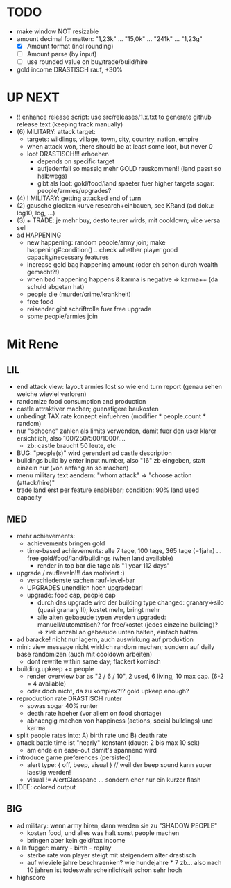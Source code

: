 
# TODO

* make window NOT resizable
* amount decimal formatten: "1,23k" ... "15,0k" ... "241k" ... "1,23g"
    - [x] Amount format (incl rounding)
    - [ ] Amount parse (by input)
    - [ ] use rounded value on buy/trade/build/hire
* gold income DRASTISCH rauf, +30%

# UP NEXT

* !! enhance release script: use src/releases/1.x.txt to generate github release text (keeping track manually)
* (6) MILITARY: attack target:
    - targets: wildlings, village, town, city, country, nation, empire
    * when attack won, there should be at least some loot, but never 0
    * loot DRASTISCH!!! erhoehen
        - depends on specific target
        - aufjedenfall so massig mehr GOLD rauskommen!! (land passt so halbwegs)
        - gibt als loot: gold/food/land spaeter fuer higher targets sogar: people/armies/upgrades?
* (4) ! MILITARY: getting attacked end of turn
* (2) gausche glocken kurve research+einbauen, see KRand (ad doku: log10, log, ...)
* (3) + TRADE: je mehr buy, desto teurer wirds, mit cooldown; vice versa sell
* ad HAPPENING
    * new happening: random people/army join; make happening#condition() .. check whether player good capacity/necessary features
    * increase gold bag happening amount (oder eh schon durch wealth gemacht?!)
    * when bad happening happens & karma is negative => karma++ (da schuld abgetan hat)
    - people die (murder/crime/krankheit)
    - free food
    - reisender gibt schriftrolle fuer free upgrade
    - some people/armies join

# Mit Rene

## LIL

* end attack view: layout armies lost so wie end turn report (genau sehen welche wieviel verloren)
* randomize food consumption and production
* castle attraktiver machen; guenstigere baukosten
* unbedingt TAX rate konzept einfuehren (modifier * people.count * random)
* nur "schoene" zahlen als limits verwenden, damit fuer den user klarer ersichtlich, also 100/250/500/1000/....
    - zb: castle braucht 50 leute, etc
* BUG: "people(s)" wird gerendert ad castle description
* buildings build by enter input number, also "16" zb eingeben, statt einzeln nur (von anfang an so machen)
* menu military text aendern: "whom attack" => "choose action (attack/hire)"
* trade land erst per feature enablebar; condition: 90% land used capacity
    
## MED

* mehr achievements:
    * achievements bringen gold
    * time-based achievements: alle 7 tage, 100 tage, 365 tage (=1jahr) ... free gold/food/land/buildings (when land available)
        - render in top bar die tage als "1 year 112 days"
* upgrade / raufleveln!!! das motiviert :)
    * verschiedenste sachen rauf-level-bar
    * UPGRADES unendlich hoch upgradebar!
    * upgrade: food cap, people cap
        - durch das upgrade wird der building type changed: granary=>silo (quasi granary II); kostet mehr, bringt mehr
        - alle alten gebaeude typen werden upgraded: manuell/automatisch? for free/kostet (jedes einzelne building)?
        => ziel: anzahl an gebaeude unten halten, einfach halten
* ad baracke! nicht nur lagern, auch auswirkung auf produktion
* mini: view message nicht wirklich random machen; sondern auf daily base randomizen (auch mit cooldown arbeiten)
    - dont rewrite within same day; flackert komisch
* building.upkeep += people
    - render overview bar as "2 / 6 / 10", 2 used, 6 living, 10 max cap. (6-2 = 4 available)
    - oder doch nicht, da zu komplex?!? gold upkeep enough?
* reproduction rate DRASTISCH runter
    - sowas sogar 40% runter
    * death rate hoeher (vor allem on food shortage)
    * abhaengig machen von happiness (actions, social buildings) und karma
* split people rates into: A) birth rate und B) death rate
* attack battle time ist "nearly" konstant (dauer: 2 bis max 10 sek)
    - am ende ein ease-out damit's spannend wird
* introduce game preferences (persisted)
    - alert type: { off, beep, visual } // weil der beep sound kann super laestig werden!
    - visual != AlertGlasspane ... sondern eher nur ein kurzer flash
* IDEE: colored output

## BIG

* ad military: wenn army hiren, dann werden sie zu "SHADOW PEOPLE"
    - kosten food, und alles was halt sonst people machen
    - bringen aber kein geld/tax income
* a la fugger: marry - birth - replay
    - sterbe rate von player steigt mit steigendem alter drastisch
    - auf wieviele jahre beschraenken? wie hundejahre * 7 zb... also nach 10 jahren ist todeswahrscheinlichkeit schon sehr hoch
* highscore
